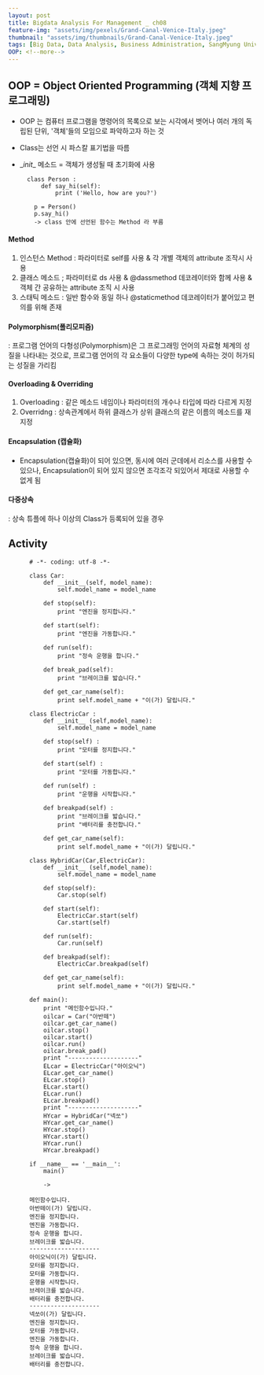 ```yaml
---
layout: post
title: Bigdata Analysis For Management _ ch08
feature-img: "assets/img/pexels/Grand-Canal-Venice-Italy.jpeg"
thumbnail: "assets/img/thumbnails/Grand-Canal-Venice-Italy.jpeg"
tags: [Big Data, Data Analysis, Business Administration, SangMyung University, Republic of Korea]
OOP: <!--more-->
---
```

## OOP = Object Oriented Programming (객체 지향 프로그래밍)
- OOP 는 컴퓨터 프로그램을 명령어의 목록으로 보는 시각에서 벗어나 여러 개의 독립된 단위, '객체'들의 모임으로 파악하고자 하는 것
- Class는 선언 시 파스칼 표기법을 따름
- \__init__ 메소드 = 객체가 생성될 때 초기화에 사용


        class Person :
            def say_hi(self):
                print ('Hello, how are you?')

          p = Person()
          p.say_hi()
          -> class 안에 선언된 함수는 Method 라 부름


#### Method
1. 인스턴스 Method : 파라미터로 self를 사용 & 각 개별 객체의 attribute 조작시 사용
2. 클래스 메소드 ; 파라미터로 ds 사용 & @dassmethod 데코레이터와 함께 사용 & 객체 간 공유하는 attribute 조직 시 사용
3. 스태틱 메소드 : 일반 함수와 동일 하나 @staticmethod 데코레이터가 붙어있고 편의를 위해 존재


#### Polymorphism(폴리모피즘)
: 프로그램 언어의 다형성(Polymorphism)은 그 프로그래밍 언어의 자료형 체계의 성질을 나타내는 것으로, 프로그램 언어의 각 요소들이 다양한 type에 속하는 것이 허가되는 성질을 가리킴


#### Overloading & Overriding
1. Overloading : 같은 메소드 네임이나 파라미터의 개수나 타입에 따라 다르게 지정
2. Overridng : 상속관계에서 하위 클래스가 상위 클래스의 같은 이름의 메소드를 재지정


#### Encapsulation (캡슐화)
- Encapsulation(캡슐화)이 되어 있으면, 동시에 여러 군데에서 리소스를 사용할 수 있으나, Encapsulation이 되어 있지 않으면 조각조각 되있어서 제대로 사용할 수 없게 됨


#### 다중상속
: 상속 튜플에 하나 이상의 Class가 등록되어 있을 경우


## Activity

          # -*- coding: utf-8 -*-

          class Car:
              def __init__(self, model_name):
                  self.model_name = model_name

              def stop(self):
                  print "엔진을 정지합니다."

              def start(self):
                  print "엔진을 가동합니다."

              def run(self):
                  print "정속 운행을 합니다."

              def break_pad(self):
                  print "브레이크를 밟습니다."

              def get_car_name(self):
                  print self.model_name + "이(가) 달립니다."

          class ElectricCar :
              def __init__ (self,model_name):
                  self.model_name = model_name

              def stop(self) :
                  print "모터를 정지합니다."

              def start(self) :
                  print "모터를 가동합니다."

              def run(self) :
                  print "운행을 시작합니다."

              def breakpad(self) :
                  print "브레이크를 밟습니다."
                  print "배터리를 충전합니다."

              def get_car_name(self):
                  print self.model_name + "이(가) 달립니다."

          class HybridCar(Car,ElectricCar):
              def __init__ (self,model_name):
                  self.model_name = model_name

              def stop(self):
                  Car.stop(self)

              def start(self):
                  ElectricCar.start(self)
                  Car.start(self)

              def run(self):
                  Car.run(self)

              def breakpad(self):
                  ElectricCar.breakpad(self)

              def get_car_name(self):
                  print self.model_name + "이(가) 달립니다."

          def main():
              print "메인함수입니다."
              oilcar = Car("아반떼")
              oilcar.get_car_name()
              oilcar.stop()
              oilcar.start()
              oilcar.run()
              oilcar.break_pad()
              print "--------------------"
              ELcar = ElectricCar("아이오닉")
              ELcar.get_car_name()
              ELcar.stop()
              ELcar.start()
              ELcar.run()
              ELcar.breakpad()
              print "--------------------"
              HYcar = HybridCar("넥쏘")
              HYcar.get_car_name()
              HYcar.stop()
              HYcar.start()
              HYcar.run()
              HYcar.breakpad()

          if __name__ == '__main__':
              main()

              ->

          메인함수입니다.
          아반떼이(가) 달립니다.
          엔진을 정지합니다.
          엔진을 가동합니다.
          정속 운행을 합니다.
          브레이크를 밟습니다.
          --------------------
          아이오닉이(가) 달립니다.
          모터를 정지합니다.
          모터를 가동합니다.
          운행을 시작합니다.
          브레이크를 밟습니다.
          배터리를 충전합니다.
          --------------------
          넥쏘이(가) 달립니다.
          엔진을 정지합니다.
          모터를 가동합니다.
          엔진을 가동합니다.
          정속 운행을 합니다.
          브레이크를 밟습니다.
          배터리를 충전합니다.
